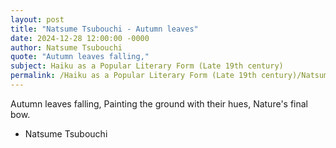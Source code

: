 ```yaml
---
layout: post
title: "Natsume Tsubouchi - Autumn leaves"
date: 2024-12-28 12:00:00 -0000
author: Natsume Tsubouchi
quote: "Autumn leaves falling,"
subject: Haiku as a Popular Literary Form (Late 19th century)
permalink: /Haiku as a Popular Literary Form (Late 19th century)/Natsume Tsubouchi/Natsume Tsubouchi - Autumn leaves
---
```


Autumn leaves falling,
Painting the ground with their hues,
Nature's final bow.

- Natsume Tsubouchi
